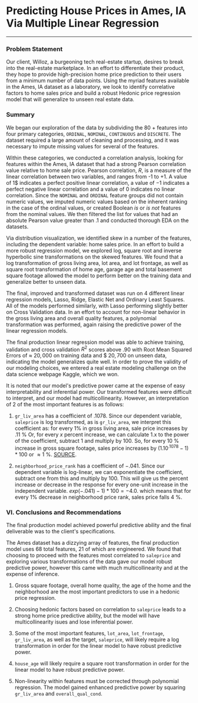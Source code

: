 # Predicting House Prices in Ames, IA Via Multiple Linear Regression 
---

### Problem Statement

Our client, Willoz, a burgeoning tech real-estate startup, desires to break into the real-estate marketplace. In an effort to differentiate their product, they hope to provide high-precision home price prediction to their users from a minimum number of data points. Using the myriad features available in the Ames, IA dataset as a laboratory, we look to identify correlative factors to home sales price and build a robust Hedonic price regression model that will generalize to unseen real estate data. 

### Summary

We began our exploration of the data by subdividing the 80 + features into four primary categories, `ORDINAL`, `NOMINAL`, `CONTINUOUS` and `DISCRETE`. The dataset required a large amount of cleaning and processing, and it was necessary to  impute missing values for several of the features. 

Within these categories, we conducted a correlation analysis, looking for features within the Ames, IA dataset that had a strong Pearson correlation value relative to home sale price. Pearson correlation, $R$, is a measure of the linear correlation between two variables, and ranges from -$1$ to $+1$. A value of $1$$ indicates a perfect positive linear correlation, a value of $-1$ indicates a perfect negative linear correlation and a value of $0$ indicates no linear correlation. Since the `NOMINAL` and `ORDINAL` feature groups did not contain numeric values, we imputed numeric values based on the inherent ranking in the case of the ordinal values, or created Boolean *is* or *is not* features from the nominal values. We then filtered the list for values that had an absolute Pearson value greater than $.1$ and conducted thorough EDA on the datasets.

Via distribution visualization, we identified skew in a number of the features, including the dependent variable: home sales price. In an effort to build a more robust regression model, we explored log, square root and  inverse hyperbolic sine transformations on the skewed features. We found that a log transformation of gross living area, lot area, and lot frontage, as well as square root transformation of home age, garage age and total basement square footage allowed the model to perform better on the training data and generalize better to unseen data. 

The final, improved and transformed dataset was run on 4 different linear regression models, Lasso, Ridge, Elastic Net and Ordinary Least Squares. All of the models performed similarly, with Lasso performing slightly better on Cross Validation data. In an effort to account for non-linear behavior in the gross living area and overall quality features, a polynomial transformation was performed, again raising the predictive power of the linear regression models. 

The final production linear regression model was able to achieve training, validation and cross validation $R^2$ scores above .90 with Root Mean Squared Errors of $\approx$ $20,000$ on training data and $  $20,700$ on unseen data, indicating the model generalizes quite well. In order to prove the validity of our modeling choices, we entered a real estate modeling challenge on the data science webpage Kaggle, which we won.  

It is noted that our model's predictive power came at the expense of easy interpretability and inferential power. Our transformed features were difficult to interpret, and our model had multicollinearity. However, an interpretation of 2 of the most important features is as follows:

1. `gr_liv_area` has a coefficient of $.1078$. Since our dependent variable, `saleprice` is log transformed, as is `gr_liv_area`, we interpret this coefficient as: for every 1% in gross living area, sale price increases by $.11$ % Or, for every $x$ percent increase, we can calculate 1.x to the power of the coefficient, subtract 1 and multiply by $100$. So, for every $10$ % increase in gross square footage, sales price increases by $(1.10^{.1078}-1)* 100$ or $\approx 1$ %. [SOURCE](https://data.library.virginia.edu/interpreting-log-transformations-in-a-linear-model/).

2. `neighborhood_price_rank` has a coefficient of $-.041$. Since our dependent variable is log-linear, we can exponentiate the coefficient, subtract one from this and multiply by 100. This will give us the percent increase or decrease in the response for every one-unit increase in the independent variable. $exp(-.041)-1)  * 100  =  -4.0$. which means that for every $1$% decrease in neighborhood price rank, sales price falls $4$ %.

### VI. Conclusions and Recommendations

The final production model achieved powerful predictive ability and the final deliverable was to the client's specifications.

The Ames dataset has a dizzying array of features, the final production model uses $68$ total features, $21$ of which are engineered. We found that choosing to proceed with the features most correlated to `saleprice` and exploring various transformations of the data gave our model robust predictive power, however this came with much multicollinearity and at the expense of inference.


1. Gross square footage, overall home quality, the age of the home and the neighborhood are the most important predictors to use in a hedonic price regression.

2. Choosing hedonic factors based on correlation to `saleprice` leads to a strong home price predictive ability, but the model will have multicollinearity isues and lose inferential power.

3. Some of the most important features, `lot_area`, `lot_frontage`, `gr_liv_area`, as well as the target, `saleprice`, will likely require a log transformation in order for the linear model to have robust predictive power.

4. `house_age` will likely require a square root transformation in order for the linear model to have robust predictive power.

5. Non-linearity within features must be corrected through polynomial regression. The model gained enhanced predictive power by squaring `gr_liv_area` and `overall_qual_cond`.

